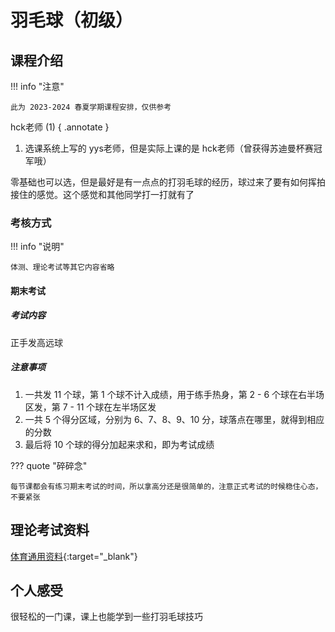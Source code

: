 # 羽毛球（初级）

## 课程介绍

!!! info "注意"

    此为 2023-2024 春夏学期课程安排，仅供参考

hck老师 (1)
{ .annotate }

1. 选课系统上写的 yys老师，但是实际上课的是 hck老师（曾获得苏迪曼杯赛冠军哦）

零基础也可以选，但是最好是有一点点的打羽毛球的经历，球过来了要有如何挥拍接住的感觉。这个感觉和其他同学打一打就有了

### 考核方式

!!! info "说明"

    体测、理论考试等其它内容省略

#### 期末考试

##### 考试内容

正手发高远球

##### 注意事项

1. 一共发 11 个球，第 1 个球不计入成绩，用于练手热身，第 2 - 6 个球在右半场区发，第 7 - 11 个球在左半场区发
2. 一共 5 个得分区域，分别为 6、7、8、9、10 分，球落点在哪里，就得到相应的分数
3. 最后将 10 个球的得分加起来求和，即为考试成绩

??? quote "碎碎念"

    每节课都会有练习期末考试的时间，所以拿高分还是很简单的，注意正式考试的时候稳住心态，不要紧张

## 理论考试资料

[体育通用资料](./index.md#体育理论考试通用资料){:target="_blank"}

## 个人感受

很轻松的一门课，课上也能学到一些打羽毛球技巧